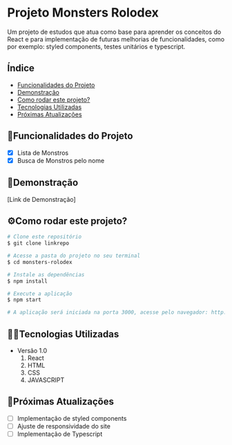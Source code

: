 # Projeto Monsters Rolodex

Um projeto de estudos que atua como base para aprender os conceitos do React e para implementação de futuras melhorias de funcionalidades, como por exemplo: styled components, testes unitários e typescript.

## Índice

- <a href="#funcionalidades">Funcionalidades do Projeto</a>
- <a href="#demonstracao">Demonstração</a>
- <a href="#rodar">Como rodar este projeto?</a>
- <a href="#tecnologias">Tecnologias Utilizadas</a>
- <a href="#passos">Próximas Atualizações</a>

## 📱Funcionalidades do Projeto

- [x] Lista de Monstros
- [x] Busca de Monstros pelo nome

## 👀Demonstração

[Link de Demonstração]

## ⚙️Como rodar este projeto?

```bash
# Clone este repositório
$ git clone linkrepo

# Acesse a pasta do projeto no seu terminal
$ cd monsters-rolodex

# Instale as dependências
$ npm install

# Execute a aplicação
$ npm start

# A aplicação será iniciada na porta 3000, acesse pelo navegador: http://localhost:3000

```

## 👨‍💻Tecnologias Utilizadas

- Versão 1.0
  1. React
  2. HTML
  3. CSS
  4. JAVASCRIPT

## 🚀Próximas Atualizações

- [ ] Implementação de styled components
- [ ] Ajuste de responsividade do site
- [ ] Implementação de Typescript
